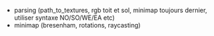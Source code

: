 - parsing (path_to_textures, rgb toit et sol, minimap toujours dernier, utiliser syntaxe NO/SO/WE/EA etc)
- minimap (bresenham, rotations, raycasting)
